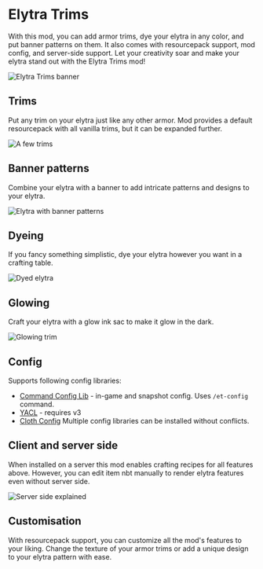 # Elytra Trims
With this mod, you can add armor trims, dye your elytra in any color, and put banner patterns on them. It also comes with resourcepack support, mod config, and server-side support. Let your creativity soar and make your elytra stand out with the Elytra Trims mod!

![Elytra Trims banner](https://cdn.modrinth.com/data/XpzGz7KD/images/989afdaa233a4100daa228e4824a50a4ad630da3.png)

## Trims
Put any trim on your elytra just like any other armor. Mod provides a default resourcepack with all vanilla trims, but it can be expanded further.

![A few trims](https://cdn.modrinth.com/data/XpzGz7KD/images/ab89ffcaa318f32292041b69e4815bb77a6a6c00.png)

## Banner patterns
Combine your elytra with a banner to add intricate patterns and designs to your elytra.

![Elytra with banner patterns](https://cdn.modrinth.com/data/XpzGz7KD/images/0327378aa65018c5f4e761c09c14fa94bb7e1d8d.png)

## Dyeing
If you fancy something simplistic, dye your elytra however you want in a crafting table.

![Dyed elytra](https://cdn.modrinth.com/data/XpzGz7KD/images/511e985762a518992f2bc140b34e9f5c104ade74.png)

## Glowing
Craft your elytra with a glow ink sac to make it glow in the dark.

![Glowing trim](https://cdn.modrinth.com/data/XpzGz7KD/images/849d54736e4519df78678bf00a2077a528e866ad.png)

## Config
Supports following config libraries:
- [Command Config Lib](https://modrinth.com/mod/command-config) - in-game and snapshot config. Uses `/et-config` command.
- [YACL](https://modrinth.com/mod/yacl) - requires v3
- [Cloth Config](https://modrinth.com/mod/cloth-config)
Multiple config libraries can be installed without conflicts.

## Client and server side
When installed on a server this mod enables crafting recipes for all features above. However, you can edit item nbt manually to render elytra features even without server side.

![Server side explained](https://cdn.modrinth.com/data/XpzGz7KD/images/6586c8890bffd1ba21aee4bfdd33089ff2a77e8a.png)

## Customisation
With resourcepack support, you can customize all the mod's features to your liking. Change the texture of your armor trims or add a unique design to your elytra pattern with ease.